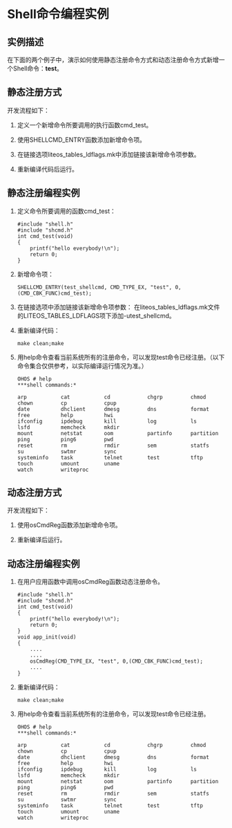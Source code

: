 # Shell命令编程实例


## 实例描述

在下面的两个例子中，演示如何使用静态注册命令方式和动态注册命令方式新增一个Shell命令：**test**。


## 静态注册方式

开发流程如下：

1. 定义一个新增命令所要调用的执行函数cmd_test。

2. 使用SHELLCMD_ENTRY函数添加新增命令项。

3. 在链接选项liteos_tables_ldflags.mk中添加链接该新增命令项参数。

4. 重新编译代码后运行。


## 静态注册编程实例

1. 定义命令所要调用的函数cmd_test：
     
   ```
   #include "shell.h" 
   #include "shcmd.h"  
   int cmd_test(void) 
   {     
       printf("hello everybody!\n");     
       return 0; 
   }
   ```

2. 新增命令项：
     
   ```
   SHELLCMD_ENTRY(test_shellcmd, CMD_TYPE_EX, "test", 0, (CMD_CBK_FUNC)cmd_test);
   ```

3. 在链接选项中添加链接该新增命令项参数：
   在liteos_tables_ldflags.mk文件的LITEOS_TABLES_LDFLAGS项下添加-utest_shellcmd。

4. 重新编译代码：
     
   ```
   make clean;make
   ```

5. 用help命令查看当前系统所有的注册命令，可以发现test命令已经注册。（以下命令集合仅供参考，以实际编译运行情况为准。）
     
   ```
   OHOS # help
   ***shell commands:*
   
   arp           cat           cd            chgrp         chmod         chown         cp            cpup          
   date          dhclient      dmesg         dns           format        free          help          hwi           
   ifconfig      ipdebug       kill          log           ls            lsfd          memcheck      mkdir         
   mount         netstat       oom           partinfo      partition     ping          ping6         pwd           
   reset         rm            rmdir         sem           statfs        su            swtmr         sync          
   systeminfo    task          telnet        test          tftp          touch         umount        uname         
   watch         writeproc     
   ```


## 动态注册方式

开发流程如下：

1. 使用osCmdReg函数添加新增命令项。

2. 重新编译后运行。


## 动态注册编程实例

1. 在用户应用函数中调用osCmdReg函数动态注册命令。
     
   ```
   #include "shell.h" 
   #include "shcmd.h"  
   int cmd_test(void) 
   {     
       printf("hello everybody!\n");     
       return 0; 
   }  
   void app_init(void) 
   {      
       ....      
       ....      
       osCmdReg(CMD_TYPE_EX, "test", 0,(CMD_CBK_FUNC)cmd_test);      
       .... 
   }
   ```

2. 重新编译代码：
     
   ```
   make clean;make
   ```

3. 用help命令查看当前系统所有的注册命令，可以发现test命令已经注册。
     
   ```
   OHOS # help
   ***shell commands:*
   
   arp           cat           cd            chgrp         chmod         chown         cp            cpup          
   date          dhclient      dmesg         dns           format        free          help          hwi           
   ifconfig      ipdebug       kill          log           ls            lsfd          memcheck      mkdir         
   mount         netstat       oom           partinfo      partition     ping          ping6         pwd           
   reset         rm            rmdir         sem           statfs        su            swtmr         sync          
   systeminfo    task          telnet        test          tftp          touch         umount        uname         
   watch         writeproc     
   ```
